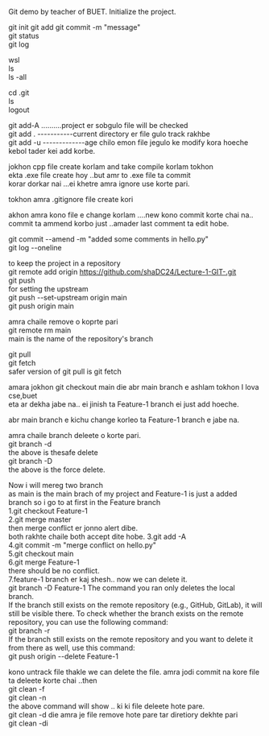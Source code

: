 Git demo by teacher of BUET.
Initialize the project.


git init 
git add 
git commit -m "message"  
git status  
git log  







wsl  
ls  
ls -all  




cd .git  
ls  
logout  



git add-A ..........project er sobgulo file will be checked  
git add . -----------current directory er file gulo track rakhbe  
git add -u -------------age chilo emon file jegulo ke modify kora hoeche  
kebol tader kei  add korbe.  






jokhon cpp file create korlam and take compile korlam tokhon  
ekta .exe file create hoy ..but amr to .exe file ta commit  
korar dorkar nai  ...ei khetre amra ignore use korte pari.  


tokhon amra .gitignore file create kori  




akhon amra kono file e change korlam ....new kono commit korte chai na..  
commit ta ammend korbo just ..amader last comment ta edit hobe.  



git commit --amend -m "added some comments in hello.py"  
git log --oneline  




to keep the project in a repository  
git remote add origin https://github.com/shaDC24/Lecture-1-GIT-.git  
git push  
for setting the upstream  
git push --set-upstream origin main  
git push origin main  

amra chaile remove o koprte pari  
git remote rm main  
main is the name of the repository's branch  



git pull  
git fetch  
safer version of git pull is git fetch  





amara jokhon git checkout main die abr main branch e ashlam tokhon I lova cse,buet  
eta ar dekha jabe na.. ei jinish ta Feature-1 branch ei just add hoeche.  

abr main branch e kichu change korleo ta Feature-1 branch e jabe na.  







amra chaile branch deleete o korte pari.  
git branch -d <branch name>  
the above is thesafe delete  
git branch -D <branch name>  
the above is the force delete.  



Now i will mereg two branch  
as main is the main brach of my project and Feature-1 is just a added branch so i go to at first in the Feature branch  
1.git checkout Feature-1  
2.git merge master  
then merge conflict er jonno alert dibe.  
both rakhte chaile both accept dite hobe. 
3.git add -A  
4.git commit -m "merge conflict on hello.py"   
5.git checkout main  
6.git merge Feature-1  
there should be no conflict.  
7.feature-1 branch er kaj shesh.. now we can delete it.  
git branch -D Feature-1 
The command you ran only deletes the local branch.  
 If the branch still exists on the remote repository (e.g., GitHub, GitLab), it will still be visible there. To check whether the branch exists on the remote repository, you can use the following command:  
git branch -r   
If the branch still exists on the remote repository and you want to delete it from there as well, use this command:  
git push origin --delete Feature-1




kono untrack file thakle we can delete the file.
amra jodi commit na kore file ta deleete korte chai ..then  
git clean -f   
git clean -n  
the above command will show .. ki ki file deleete hote pare.  
git clean -d die amra je file remove hote pare tar diretiory dekhte pari  
git clean -di







